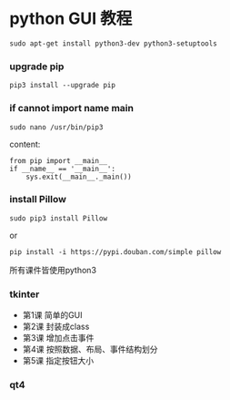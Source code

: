 # python GUI 教程

```
sudo apt-get install python3-dev python3-setuptools
```

### upgrade pip

```
pip3 install --upgrade pip
```

### if cannot import name main

```
sudo nano /usr/bin/pip3
```

content:

```
from pip import __main__
if __name__ == '__main__':
    sys.exit(__main__._main())
```

### install Pillow

```
sudo pip3 install Pillow
```

or

```
pip install -i https://pypi.douban.com/simple pillow
```

所有课件皆使用python3

### tkinter

* 第1课 简单的GUI
* 第2课 封装成class
* 第3课 增加点击事件
* 第4课 按照数据、布局、事件结构划分
* 第5课 指定按钮大小

### qt4
